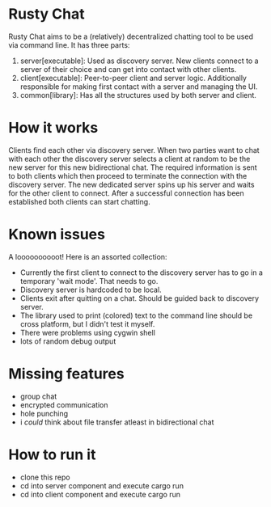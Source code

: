 # Rusty Chat

Rusty Chat aims to be a (relatively) decentralized chatting tool to be used via command line.
It has three parts:

 1. server[executable]: Used as discovery server. New clients connect to a server of their choice and can get into contact with other clients.
 2. client[executable]: Peer-to-peer client and server logic. Additionally responsible for making first contact with a server and managing the UI.
 3. common[library]: Has all the structures used by both server and client.

# How it works

Clients find each other via discovery server. When two parties want to chat with each other the discovery server selects a client at random to be the new server for this new bidirectional chat. The required information is sent to both clients which then proceed to terminate the connection with the discovery server. The new dedicated server spins up his server and waits for the other client to connect. After a successful connection has been established both clients can start chatting.

# Known issues

A loooooooooot! Here is an assorted collection:

 - Currently the first client to connect to the discovery server has to go in a temporary 'wait mode'. That needs to go.
 - Discovery server is hardcoded to be local.
 - Clients exit after quitting on a chat. Should be guided back to discovery server.
 - The library used to print (colored) text to the command line should be cross platform, but I didn't test it myself.
 - There were problems using cygwin shell
 - lots of random debug output

# Missing features

 - group chat
 - encrypted communication
 - hole punching
 - i _could_ think about file transfer atleast in bidirectional chat

# How to run it

 - clone this repo
 - cd into server component and execute cargo run
 - cd into client component and execute cargo run